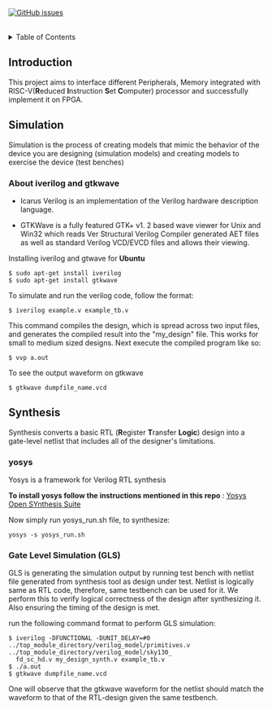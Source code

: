 
[![GitHub issues](https://img.shields.io/github/issues/IEEE-NITK/RISC-V-SoC?color=green&label=Issues&style=flat)](https://github.com/IEEE-NITK/RISC-V-SoC/issues)
<br>

<br>
<details>
  <summary>Table of Contents</summary>
    <ol>
        <li>
            <a href="#introduction">Introduction</a>
        </li>
        <li> 
            <a href="#simulation">Simulation</a>
        </li>
        <li> 
            <a href="#synthesis">Synthesis</a>
        </li>
        <li>
            <a href="#UART">UART</a>
        </li>
        <li>
            <a href="#SPI">SPI</a> 
        </li>
        <li>
            <a href="#Memory">Memory</a> 
        </li>
        <li>
            <a href="#project-mentors">Project Mentors</a></li>
        </li>
        <li>
            <a href="#project-members">Project Members</a></li>
        </li> 
        <li>
            <a href="#useful-links">Useful links</a></li>
        </li>     
    </ol>
</details>

## Introduction
This project aims to interface different Peripherals, Memory integrated with RISC-V(<b>R</b>educed <b>I</b>nstruction <b>S</b>et <b>C</b>omputer) processor and successfully implement it on FPGA.
<br>
## Simulation
Simulation is the process of creating models that mimic the behavior of the device you are designing (simulation models) and creating models to exercise the device (test benches)
### About iverilog and gtkwave
- Icarus Verilog is an implementation of the Verilog hardware description language.
* GTKWave is a fully featured GTK+ v1. 2 based wave viewer for Unix and Win32 which reads Ver Structural Verilog Compiler generated AET files as well as standard Verilog VCD/EVCD files and allows their viewing.

Installing iverilog and gtwave for **Ubuntu**
```
$ sudo apt-get install iverilog
$ sudo apt-get install gtkwave
```
To simulate and run the verilog code, follow the format:
```
$ iverilog example.v example_tb.v
```
This command compiles the design, which is spread across two input files, and generates the compiled result into the "my_design" file. This works for small to medium sized designs. Next execute the compiled program like so:
```
$ vvp a.out
```
To see the output waveform on gtkwave
```
$ gtkwave dumpfile_name.vcd
```

## Synthesis
Synthesis converts a basic RTL (<b>R</b>egister <b>T</b>ransfer <b>Logic</b>) design into a gate-level netlist that includes all of the designer's limitations.

### yosys

Yosys is a framework for Verilog RTL synthesis <br>

**To install yosys follow the instructions mentioned in this repo** : [Yosys Open SYnthesis Suite](https://github.com/YosysHQ/yosys)

Now simply run yosys_run.sh file, to synthesize: 
```
yosys -s yosys_run.sh
```

### Gate Level Simulation (GLS)
GLS is generating the simulation output by running test bench with netlist file generated from synthesis tool as design under test. Netlist is logically same as RTL code, therefore, same testbench can be used for it. We perform this to verify logical correctness of the design after synthesizing it. Also ensuring the timing of the design is met.

run the following command format to perform GLS simulation:
```
$ iverilog -DFUNCTIONAL -DUNIT_DELAY=#0 ../top_module_directory/verilog_model/primitives.v ../top_module_directory/verilog_model/sky130_
  fd_sc_hd.v my_design_synth.v example_tb.v
$ ./a.out
$ gtkwave dumpfile_name.vcd
```

One will observe that the gtkwave waveform for the netlist should match the waveform to that of the RTL-design given the same testbench.




